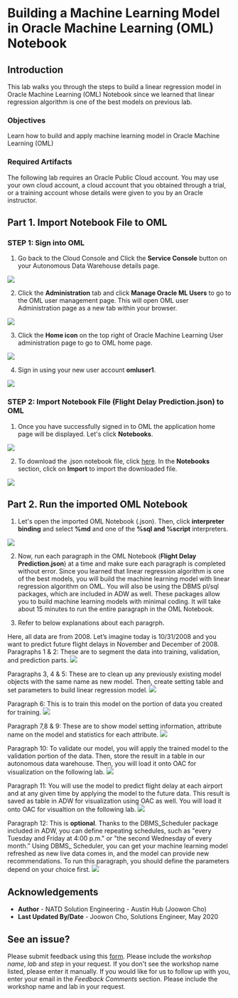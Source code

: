# Building a Machine Learning Model in Oracle Machine Learning (OML) Notebook

## Introduction

This lab walks you through the steps to build a linear regression model in Oracle Machine Learning (OML) Notebook since we learned that linear regression algorithm is one of the best models on previous lab. 

### Objectives
Learn how to build and apply machine learning model in Oracle Machine Learning (OML)

### Required Artifacts
The following lab requires an Oracle Public Cloud account. You may use your own cloud account, a cloud account that you obtained through a trial, or a training account whose details were given to you by an Oracle instructor.



## Part 1. Import Notebook File to OML 

### **STEP 1**: Sign into OML

1.   Go back to the Cloud Console and Click the **Service Console** button on your Autonomous Data Warehouse details page.

![](./images/picture100-34.jpeg)

2.   Click the **Administration** tab and click **Manage Oracle ML Users** to go to the OML user management page. This will open OML user Administration page as a new tab within your browser.

![](./images/picture100-35.jpeg)


3. Click the **Home icon** on the top right of Oracle Machine Learning User administration page to go to OML home page.

![](./images/picture400-1.jpeg)


4. Sign in using your new user account **omluser1**. 

![](./images/picture400-2.jpeg)


### **STEP 2**: Import Notebook File (Flight Delay Prediction.json) to OML

1. Once you have successfully signed in to OML the application home page will be displayed. Let's click **Notebooks**. 

![](./images/picture400-3.jpeg)


2. To download the .json notebook file, click [here](./files/flightdelayprediction.json). In the **Notebooks** section, click on **Import** to import the downloaded file. 

![](./images/picture400-4.jpeg)


## Part 2. Run the imported OML Notebook

1. Let's open the imported OML Notebook (.json). Then, click **interpreter binding** and select **%md** and one of the **%sql and %script** interpreters. 

![](./images/picture400-5.jpeg)

2. Now, run each paragraph in the OML Notebook (**Flight Delay Prediction.json**) at a time and make sure each paragraph is completed without error. Since you learned that linear regression algorithm is one of the best models, you will build the machine learning model with linear regression algorithm on OML. You will also be using the DBMS pl/sql packages, which are included in ADW as well. These packages allow you to build machine learning models with minimal coding. It will take about 15 minutes to run the entire paragraph in the OML Notebook. 

3. Refer to below explanations about each paragrph. 

  Here, all data are from 2008. Let’s imagine today is 10/31/2008 and you want to predict future flight delays in November and December of 2008. 
  Paragraphs 1 & 2: These are to segment the data into training, validation, and prediction parts. 
    ![](./images/picture400-6.jpeg)

  Paragraphs 3, 4 & 5: These are to clean up any previously existing model objects with the same name as new model. Then, create setting table and set parameters to build linear regression model. 
    ![](./images/picture400-7.jpeg)

  Paragraph 6: This is to train this model on the portion of data you created for training.
    ![](./images/picture400-8.jpeg)

  Paragraph 7,8 & 9: These are to show model setting information, attribute name on the model and statistics for each attribute.
  ![](./images/picture400-9.jpeg)

  Paragraph 10: To validate our model, you will apply the trained model to the validation portion of the data. Then, store the result in a table in our autonomous data warehouse. Then, you will load it onto OAC for visualization on the following lab.
  ![](./images/picture400-10.jpeg)

  Paragraph 11: You will use the model to predict flight delay at each airport and at any given time by applying the model to the future data.  This result is saved as table in ADW for visualization using OAC as well. You will load it onto OAC for visualtion on the following lab. 
  ![](./images/picture400-11.jpeg)

  Paragraph 12: This is **optional**. Thanks to the DBMS_Scheduler package included in ADW, you can define repeating schedules, such as "every Tuesday and Friday at 4:00 p.m." or "the second Wednesday of every month.” Using DBMS_ Scheduler, you can get your machine learning model refreshed as new live data comes in, and the model can provide new recommendations. To  run this paragraph, you should define the parameters depend on your choice first. 
  ![](./images/picture400-12.jpeg)


## Acknowledgements

- **Author** - NATD Solution Engineering - Austin Hub (Joowon Cho)
- **Last Updated By/Date** - Joowon Cho, Solutions Engineer, May 2020

## **See an issue?**
Please submit feedback using this [form](https://apexapps.oracle.com/pls/apex/f?p=133:1:::::P1_FEEDBACK:1). Please include the *workshop name*, *lab* and *step* in your request.  If you don't see the workshop name listed, please enter it manually. If you would like for us to follow up with you, enter your email in the *Feedback Comments* section.    Please include the workshop name and lab in your request. 